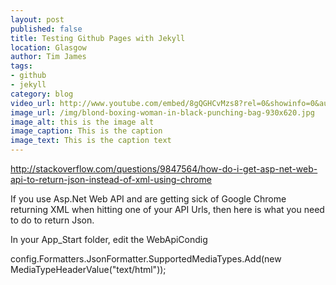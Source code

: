 ```yaml
---
layout: post
published: false
title: Testing Github Pages with Jekyll
location: Glasgow
author: Tim James
tags:
- github
- jekyll
category: blog
video_url: http://www.youtube.com/embed/8gQGHCvMzs8?rel=0&showinfo=0&autohide=1hd=1&wmode=transparent
image_url: /img/blond-boxing-woman-in-black-punching-bag-930x620.jpg
image_alt: this is the image alt
image_caption: This is the caption
image_text: This is the caption text
---
```


http://stackoverflow.com/questions/9847564/how-do-i-get-asp-net-web-api-to-return-json-instead-of-xml-using-chrome

If you use Asp.Net Web API and are getting sick of Google Chrome returning XML when hitting one of your API Urls, then here is what you need to do to return Json.

In your App_Start folder, edit the WebApiCondig

config.Formatters.JsonFormatter.SupportedMediaTypes.Add(new MediaTypeHeaderValue("text/html"));

<!--excerpt-->